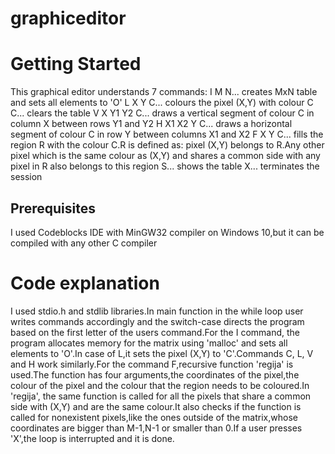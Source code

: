 # graphiceditor


# Getting Started 

This graphical editor understands 7 commands:
I M N... creates MxN table and sets all elements to 'O'
L X Y C... colours the pixel (X,Y) with colour C
C... clears the table
V X Y1 Y2 C... draws a vertical segment of colour C in column X between rows Y1 and Y2
H X1 X2 Y C... draws a horizontal segment of colour C in row Y between columns X1 and X2
F X Y C... fills the region R with the colour C.R is defined as: pixel (X,Y) belongs to R.Any other
pixel which is the same colour as (X,Y) and shares a common side with any pixel in R also belongs
to this region
S... shows the table
X... terminates the session


## Prerequisites

I used Codeblocks IDE with MinGW32 compiler on Windows 10,but it can be compiled with any other C compiler

# Code explanation

I used stdio.h and stdlib libraries.In main function in the while loop user writes commands accordingly and the switch-case directs the program based on the first letter of the users command.For the I command, the program allocates memory for the matrix using 'malloc' and sets all elements to 'O'.In case of L,it sets the pixel (X,Y) to 'C'.Commands C, L, V and H work similarly.For the command F,recursive function 'regija' is used.The function has four arguments,the coordinates of the pixel,the colour of the pixel and the colour that the region needs to be coloured.In 'regija', the same function is called for all the pixels that share a common side with (X,Y) and are the same colour.It also checks if the function is called for nonexistent pixels,like the ones outside of the matrix,whose coordinates are bigger than M-1,N-1 or smaller than 0.If a user presses 'X',the loop is interrupted and it is done. 





